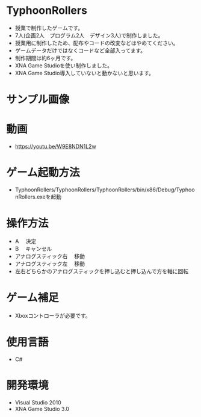 # TyphoonRollers
- 授業で制作したゲームです。
- 7人(企画2人　プログラム2人　デザイン3人)で制作しました。
- 授業用に制作したため、配布やコードの改変などはやめてください。
- ゲームデータだけではなくコードなど全部入ってます。
- 制作期間は約6ヶ月です。
- XNA Game Studioを使い制作しました。
- XNA Game Studio導入していないと動かないと思います。

# サンプル画像


# 動画
- https://youtu.be/W9E8NDN1L2w
# ゲーム起動方法
- TyphoonRollers/TyphoonRollers/TyphoonRollers/bin/x86/Debug/TyphoonRollers.exeを起動
　　　　
# 操作方法
- A 　決定
- B 　キャンセル
- アナログスティック右 　移動
- アナログスティック左 　移動
- 左右どちらかのアナログスティックを押し込むと押し込んで方を軸に回転

# ゲーム補足
- Xboxコントローラが必要です。

# 使用言語
- C#

# 開発環境
- Visual Studio 2010
- XNA Game Studio 3.0
